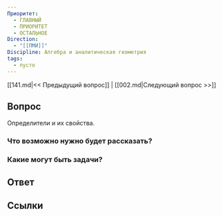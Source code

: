 ```yaml
---
Приоритет:
  - ГЛАВНЫЙ
  - ПРИОРИТЕТ
  - ОСТАЛЬНОЕ
Direction:
  - "[[ПМИ]]" 
Discipline: Алгебра и аналитическая геометрия 
tags:
  - пусто
---
```

[[141.md|<< Предыдущий вопрос]] | [[002.md|Следующий вопрос >>]]
## Вопрос

Определители и их свойства.

### Что возможно нужно будет рассказать?

### Какие могут быть задачи?

## Ответ

## Ссылки
